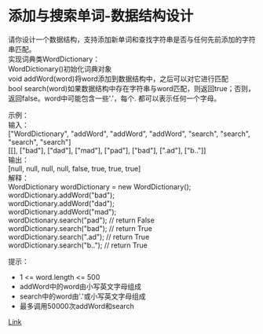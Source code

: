 <h1>添加与搜索单词-数据结构设计</h1>

请你设计一个数据结构，支持添加新单词和查找字符串是否与任何先前添加的字符串匹配。</br>
实现词典类WordDictionary：</br>
WordDictionary()初始化词典对象</br>
void addWord(word)将word添加到数据结构中，之后可以对它进行匹配</br>
bool search(word)如果数据结构中存在字符串与word匹配，则返回true；否则，返回false。word中可能包含一些'.'，每个. 都可以表示任何一个字母。</br>

示例：<br>
输入：<br>
["WordDictionary", "addWord", "addWord", "addWord", "search", "search", "search", "search"]<br>
[[], ["bad"], ["dad"], ["mad"], ["pad"], ["bad"], [".ad"], ["b.."]]<br>
输出：<br>
[null, null, null, null, false, true, true, true]<br>
解释：<br>
WordDictionary wordDictionary = new WordDictionary();<br>
wordDictionary.addWord("bad");<br>
wordDictionary.addWord("dad");<br>
wordDictionary.addWord("mad");<br>
wordDictionary.search("pad"); // return False<br>
wordDictionary.search("bad"); // return True<br>
wordDictionary.search(".ad"); // return True<br>
wordDictionary.search("b.."); // return True<br>

提示：
- 1 <= word.length <= 500
- addWord中的word由小写英文字母组成
- search中的word由'.'或小写英文字母组成
- 最多调用50000次addWord和search

[Link](https://leetcode-cn.com/problems/design-add-and-search-words-data-structure/)